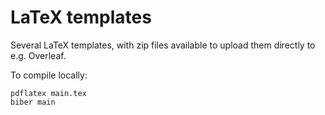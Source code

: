 # LaTeX templates

Several LaTeX templates, with zip files available to upload them directly to e.g. Overleaf.

To compile locally:

```console
pdflatex main.tex
biber main
```
